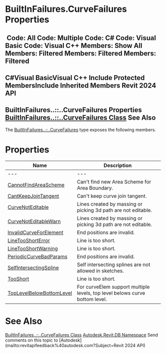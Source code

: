 # BuiltInFailures.CurveFailures Properties

﻿
 Code: All Code: Multiple Code: C# Code: Visual Basic Code: Visual C++  Members: Show All Members: Filtered Members: Filtered Members: Filtered   
---  
C#Visual BasicVisual C++
Include Protected MembersInclude Inherited Members
Revit 2024 API  
---  
BuiltInFailures..::..CurveFailures Properties  
[BuiltInFailures..::..CurveFailures Class](d8139918-351e-f209-f2bd-439653322d56.md "BuiltInFailures.CurveFailures Class") See Also  
---  
The [BuiltInFailures..::..CurveFailures](d8139918-351e-f209-f2bd-439653322d56.md "BuiltInFailures.CurveFailures Class") type exposes the following members.
# Properties
| Name | Description |
| --- | --- |
| --- | --- | --- |
| [CannotFindAreaScheme](cc5bf305-acf7-d5f8-f28f-b15db1dc73c7.md "CannotFindAreaScheme Property") | Can't find new Area Scheme for Area Boundary. |
| [CantKeepJoinTangent](6a6cd67e-f7e7-6ff5-cb3f-fa7f510f3c6e.md "CantKeepJoinTangent Property") | Can't keep curve join tangent. |
| [CurveNotEditable](4218097d-d65b-0d18-482e-aad5c9206c23.md "CurveNotEditable Property") | Lines created by massing or picking 3d path are not editable. |
| [CurveNotEditableWarn](24690228-84ec-5959-fc5b-6c8fca307b95.md "CurveNotEditableWarn Property") | Lines created by massing or picking 3d path are not editable. |
| [InvalidCurveForElement](2a8ee5e1-a8eb-dd16-7070-946003343fbb.md "InvalidCurveForElement Property") | End positions are invalid. |
| [LineTooShortError](2d94bd69-e674-b588-5a37-c80c92cbb6a6.md "LineTooShortError Property") | Line is too short. |
| [LineTooShortWarning](82171d2d-96cf-901b-e71c-b67cdaa4587b.md "LineTooShortWarning Property") | Line is too short. |
| [PeriodicCurveBadParams](9d99d99b-72f2-be50-1ad1-d69f6e3f53c5.md "PeriodicCurveBadParams Property") | End positions are invalid. |
| [SelfIntersectingSpline](39a93c8c-7528-ed07-8735-a65f5268b0bf.md "SelfIntersectingSpline Property") | Self intersecting splines are not allowed in sketches. |
| [TooShort](82c469e6-5906-3017-5080-e2d47da138cb.md "TooShort Property") | Line is too short. |
| [TopLevelBelowBottomLevel](9fb46ab2-10ee-dbcf-9c49-6015bddcb059.md "TopLevelBelowBottomLevel Property") | For curveElem support multiple levels, top level belows curve bottom level. |

# See Also
[BuiltInFailures..::..CurveFailures Class](d8139918-351e-f209-f2bd-439653322d56.md "BuiltInFailures.CurveFailures Class")
[Autodesk.Revit.DB Namespace](87546ba7-461b-c646-cbb1-2cb8f5bff8b2.md "Autodesk.Revit.DB Namespace")
Send comments on this topic to [Autodesk](mailto:revitapifeedback%40autodesk.com?Subject=Revit 2024 API)
